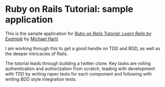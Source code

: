 # Ruby on Rails Tutorial: sample application

This is the sample application for
[*Ruby on Rails Tutorial: Learn Rails by Example*](http://railstutorial.org/)
by [Michael Hartl](http://michaelhartl.com/).

I am working through this to get a good handle on TDD and BDD, as well as the deeper intricacies of Rails.

The tutorial leads through building a twitter clone.  Key tasks are  rolling authentication and authorization from scratch, leading with development with TDD by writing rspec tests for each component and following with writing BDD style integration tests.